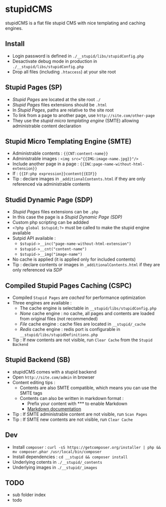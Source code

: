 stupidCMS
=========

stupidCMS is a flat file stupid CMS with nice templating and caching engines.

Install
-------
- Login password is defined in `./__stupid/libs/stupidConfig.php`
- Desactivate debug mode in production in `./__stupid/libs/stupidConfig.php`
- Drop all files (including `.htaccess`) at your site root

Stupid Pages (SP)
-----------------
- _Stupid Pages_ are located at the site root `./`
- _Stupid Pages_ files extensions should be `.html`
- In _Stupid Pages_, paths are relative to the site root
- To link from a page to another page, use `http://site.com/other-page`
- They use the _stupid micro templating engine_ (SMTE) allowing administrable content declaration

Stupid Micro Templating Engine (SMTE)
-------------------------------------
- Administrable contents : `{{CNT:content-name}}`
- Administrable images : `<img src="{{IMG:image-name.jpg}}"/>`
- Include another page in a page : `{{INC:page-name-without-html-extension}}`
- If : `{{IF:php expression}}content{{EIF}}`
- Tip : declare images in `_additionalContents.html` if they are only referenced via administrable contents

Studid Dynamic Page (SDP)
-------------------------
- _Stupid Pages_ files extensions can be `.php`
- In this case the page is a _Stupid Dynamic Page (SDP)_
- Custom php scripting can be addded
- `<?php global $stupid;?>` must be called to make the stupid engine available
- Sutpid API available :
	- `$stupid->__inc("page-name-without-html-extension")`
	- `$stupid->__cnt("content-name")`
	- `$stupid->__img("image-name")`
- No cache is applied (it is applied only for included contents)
- Tip : declare contents or images in `_additionalContents.html` if they are only referenced via _SDP_

Compiled Stupid Pages Caching (CSPC)
------------------------------------
- Compiled `Stupid Pages` are _cached_ for performance optimization
- Three engines are available : 
	- The cache engine is selectable in `__stupid/libs/stupidConfig.php`
	- _None_ cache engine : no cache, all pages and contents are loaded from original files (not recommended)
	- _File_ cache engine : cache files are located in `__stupid/_cache`
	- _Redis_ cache engine : redis port is configurable in `__stupid/libs/stupidDefinitions.php`
- Tip : If new contents are not visible, run `Clear Cache` from the `Stupid Backend`

Stupid Backend (SB)
-------------------
- stupidCMS comes with a stupid backend
- Open `http://site.com/admin` in browser
- Content editing tips : 
	- Contents are also SMTE compatible, which means you can use the SMTE tags
	- Contents can also be written in markdown format : 
		- Prefix your content with *** to enable Markdown
		- [Markdown documentation](https://github.com/adam-p/markdown-here/wiki/Markdown-Cheatsheet)
- Tip : If SMTE administrable content are not visible, run `Scan Pages`
- Tip : If SMTE new contents are not visible, run `Clear Cache`

Dev
---
- Install `composer` : `curl -sS https://getcomposer.org/installer | php && mv composer.phar /usr/local/bin/composer`
- Install dependencies : `cd __stupid && composer install`
- Underlying cotents in `./__stupid/_contents`
- Underlying images in `./__stupid/_images`

TODO
----
- sub folder index
- todo